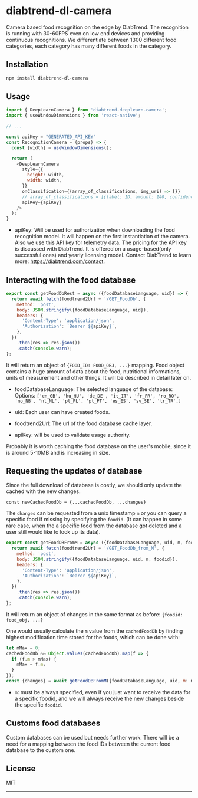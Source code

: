 # diabtrend-dl-camera

Camera based food recognition on the edge by DiabTrend.
The recognition is running with 30-60FPS even on low end devices and providing continuous recognitions. We differentiate between 1300 different food categories, each category has many different foods in the category.  

## Installation

```sh
npm install diabtrend-dl-camera
```

## Usage

```js
import { DeepLearnCamera } from 'diabtrend-deeplearn-camera';
import { useWindowDimensions } from 'react-native';

// ...

const apiKey = "GENERATED_API_KEY"
const RecognitionCamera = (props) => {
  const {width} = useWindowDimensions();

  return (
    <DeepLearnCamera
      style={{
        height: width,
        width: width,
      }}
      onClassification={(array_of_classifications, img_uri) => {}}
      // array_of_classifications = [{label: ID, amount: 140, confidence: 0.74}, {...}, ...]
      apiKey={apiKey}
    />
  );
}
```

- apiKey: Will be used for authorization when downloading the food recognition model. It will happen on the first instantiation of the camera. Also we use this API key for telemetry data. 
The pricing for the API key is discussed with DiabTrend. It is offered on a usage-based(only successful ones) and yearly licensing model. Contact DiabTrend to learn more: https://diabtrend.com/contact.


## Interacting with the food database

```js
export const getFoodDbRest = async ({foodDatabaseLanguage, uid}) => {
  return await fetch(foodtrend2Url + '/GET_FoodDb', {
    method: 'post',
    body: JSON.stringify({foodDatabaseLanguage, uid}),
    headers: {
      'Content-Type': 'application/json',
      'Authorization': `Bearer ${apiKey}`,
    },
  })
    .then(res => res.json())
    .catch(console.warn);
};
```

It will return an object of `{FOOD_ID: FOOD_OBJ, ...}` mapping. Food object contains a huge amount of data about the food, nutritional informations, units of measurement and other things. It will be described in detail later on.

- foodDatabaseLanguage: The selected language of the database: Options:
`['en_GB', 'hu_HU', 'de_DE', 'it_IT', 'fr_FR', 'ro_RO', 'no_NB', 'nl_NL', 'pl_PL', 'pt_PT', 'es_ES', 'sv_SE', 'tr_TR',]`


- uid: Each user can have created foods. 

- foodtrend2Url: The url of the food database cache layer.

- apiKey: will be used to validate usage authority.


Probably it is worth caching the food database on the user's mobile, since it is around 5-10MB and is increasing in size. 

## Requesting the updates of database

Since the full download of database is costly, we should only update the cached with the new changes. 

```const newCachedFoodDb = {...cachedFoodDb, ...changes}```

The `changes` can be requested from a unix timestamp `m` or you can query a specific food if missing by specifying the `foodid`. (It can happen in some rare case, when the a specific food from the database got deleted and a user still would like to look up its data).

```js
export const getFoodDBFromM = async ({foodDatabaseLanguage, uid, m, foodid}) => {
  return await fetch(foodtrend2Url + '/GET_FoodDb_from_M', {
    method: 'post',
    body: JSON.stringify({foodDatabaseLanguage, uid, m, foodid}),
    headers: {
      'Content-Type': 'application/json',
      'Authorization': `Bearer ${apiKey}`,
    },
  })
    .then(res => res.json())
    .catch(console.warn);
};
```

It will return an object of changes in the same format as before: `{foodid: food_obj, ...}`

One would usually calculate the `m` value from the `cachedFoodDb` by finding highest modification time stored for the foods, which can be done with:
```js
let mMax = 0;
cachedFoodDb && Object.values(cachedFoodDb).map(f => {
  if (f.m > mMax) {
    mMax = f.m;
  }
});
const {changes} = await getFoodDBFromM({foodDatabaseLanguage, uid, m: mMax, foodid});
```

- `m`: must be always specified, even if you just want to receive the data for a specific foodid, and we will always receive the new changes beside the specific `foodid`.

## Customs food databases

Custom databases can be used but needs further work. There will be a need for a mapping between the food IDs between the current food database to the custom one. 

## License

MIT

---

